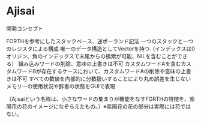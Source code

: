 # Ajisai

開発コンセプト

FORTHを参考にしたスタックベース、逆ポーランド記法
一つのスタックと一つのレジスタによる構成
唯一のデータ構造としてVectorを持つ（インデックスは0オリジン、負のインデックスで末尾からの検索が可能、NILを含むことができる）
組み込みワードの削除、意味の上書きは不可
カスタムワードAを含むカスタムワードBが存在するケースにおいて、カスタムワードAの削除や意味の上書きは不可
すべての数値を内部的に分数扱いすることにより丸め誤差を生じない
メモリーの使用状況や辞書の状態をGUIで表現

（Ajisaiという名称は、小さなワードの集まりが機能をなすFORTHの特徴を、紫陽花の花のイメージになぞらえたもの。）※紫陽花の花の部分は実際には花ではない。

